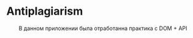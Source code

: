 # Antiplagiarism
  <div align="center">
  В данном приложении была отработанна практика с DOM + API
  </div>
